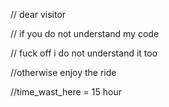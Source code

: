 // dear visitor 


// if you do not understand my code 


// fuck off i do not understand it too 


//otherwise enjoy the ride

//time_wast_here = 15 hour

